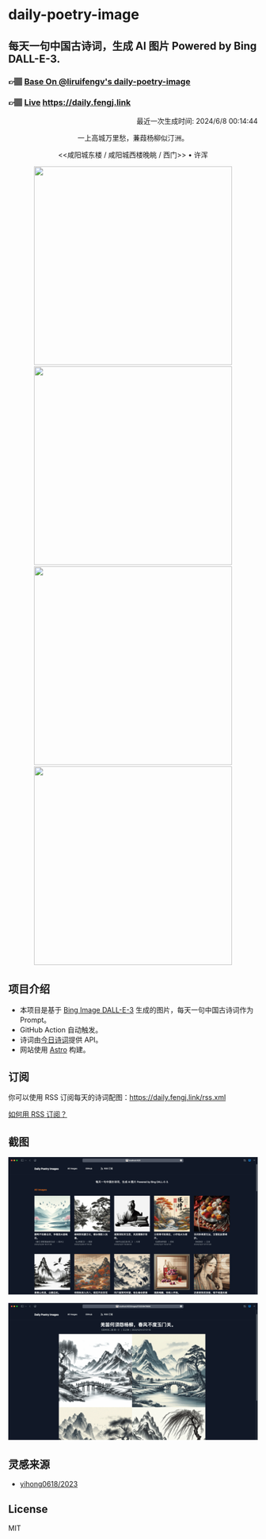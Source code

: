 
# daily-poetry-image

## 每天一句中国古诗词，生成 AI 图片 Powered by Bing DALL-E-3.

### 👉🏽 [Base On @liruifengv's daily-poetry-image](https://github.com/liruifengv/daily-poetry-image)

### 👉🏽 [Live](https://daily.fengj.link) https://daily.fengj.link

<p align="right">
  最近一次生成时间: 2024/6/8 00:14:44
</p>
<p align="center">
一上高城万里愁，蒹葭杨柳似汀洲。
</p>
<p align="center">
<<咸阳城东楼 / 咸阳城西楼晚眺 / 西门>> • 许浑
</p>
<p align="center">
<img src="https://tse1.mm.bing.net/th/id/OIG2.yeMi7ONJ5PDsbJ6xZSDt" height="400" width="400" />
<img src="https://tse3.mm.bing.net/th/id/OIG2.F0Zp64PX7grulUBXoqfE" height="400" width="400" />
<img src="https://tse2.mm.bing.net/th/id/OIG2.ZNQN84Qi0FyleV.XbbT7" height="400" width="400" />
<img src="https://tse3.mm.bing.net/th/id/OIG2.EOxtTH5g7M4mhhR_XXHc" height="400" width="400" />
</p>

## 项目介绍

-   本项目是基于 [Bing Image DALL-E-3](https://www.bing.com/images/create) 生成的图片，每天一句中国古诗词作为 Prompt。
-   GitHub Action 自动触发。
-   诗词由[今日诗词](https://www.jinrishici.com/)提供 API。
-   网站使用 [Astro](https://astro.build) 构建。

## 订阅

你可以使用 RSS 订阅每天的诗词配图：https://daily.fengj.link/rss.xml

[如何用 RSS 订阅？](https://zhuanlan.zhihu.com/p/55026716)

## 截图

![图片列表](./screenshots/Snipaste_2023-12-28_21-00-26.png)

![图片详情](./screenshots/Snipaste_2023-12-28_21-00-53.png)

## 灵感来源

-   [yihong0618/2023](https://github.com/yihong0618/2023)

## License

MIT
